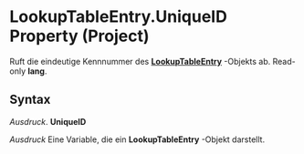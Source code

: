 
# LookupTableEntry.UniqueID Property (Project)

Ruft die eindeutige Kennnummer des  **[LookupTableEntry](5be081fa-6f4e-9571-e1e2-c4652871b756.md)** -Objekts ab. Read-only **lang**.


## Syntax

 _Ausdruck_. **UniqueID**

 _Ausdruck_ Eine Variable, die ein **LookupTableEntry** -Objekt darstellt.

